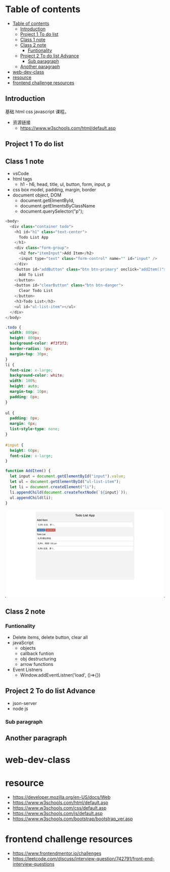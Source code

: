 # Table of contents

- [Table of contents](#table-of-contents)
  - [Introduction <a name="introduction"></a>](#introduction-)
  - [Project 1 To do list <a name="todolist"></a>](#project-1-to-do-list-)
  - [Class 1 note <a name="note 1"></a>](#class-1-note-)
  - [Class 2 note <a name="note 2"></a>](#class-2-note-)
    - [Funtionality](#funtionality)
  - [Project 2 To do list Advance <a name="todolist"></a>](#project-2-to-do-list-advance-)
    - [Sub paragraph <a name="subparagraph1"></a>](#sub-paragraph-)
  - [Another paragraph <a name="paragraph2"></a>](#another-paragraph-)
- [web-dev-class](#web-dev-class)
- [resource](#resource)
- [frontend challenge resources](#frontend-challenge-resources)

## Introduction <a name="introduction"></a>

基础 html css javascript 课程。

- 资源链接
  - https://www.w3schools.com/html/default.asp

## Project 1 To do list <a name="todolist"></a>

## Class 1 note <a name="note 1"></a>

- vsCode
- html tags
  - h1 - h6, head, title, ul, button, form, input, p
- css box model, padding, margin, border
- document object, DOM
  - document.getElmentById,
  - document.getElmentsByClassName
  - document.querySelector("p");

```javascript
<body>
  <div class="container todo">
    <h1 id="h1" class="text-center">
      Todo List App
    </h1>
    <div class="form-group">
      <h2 for="itemInput">Add Item</h2>
      <input type="text" class="form-control" name="" id="input" />
    </div>
    <button id="addButton" class="btn btn-primary" onclick="addItem()">
      Add To List
    </button>
    <button id="clearButton" class="btn btn-danger">
      Clear Todo List
    </button>
    <h3>Todo List</h3>
    <ul id="ul-list-item"></ul>
  </div>
</body>
```

```css
.todo {
  width: 800px;
  height: 800px;
  background-color: #f3f3f3;
  border-radius: 5px;
  margin-top: 30px;
}
li {
  font-size: x-large;
  background-color: white;
  width: 100%;
  height: auto;
  margin-top: 10px;
  padding: 8px;
}

ul {
  padding: 0px;
  margin: 0px;
  list-style-type: none;
}

#input {
  height: 60px;
  font-size: x-large;
}
```

```javascript
function AddItem() {
  let input = document.getElementById("input").value;
  let ul = document.getElementById("ul-list-item");
  let li = document.createElement("li");
  li.appendChild(document.createTextNode(`${input}`));
  ul.appendChild(li);
}
```

![todo](todo.jpg)

## Class 2 note <a name="note 2"></a>

### Funtionality

- Delete items, delete button, clear all
- javaScript
  - objects
  - callback funtion
  - obj destructuring
  - arrow functions
- Event Listners
  - Window.addEventListner('load', ()=>{})

## Project 2 To do list Advance <a name="todolist"></a>

- json-server
- node js

### Sub paragraph <a name="subparagraph1"></a>

## Another paragraph <a name="paragraph2"></a>

# web-dev-class

# resource

- https://developer.mozilla.org/en-US/docs/Web
- https://www.w3schools.com/html/default.asp
- https://www.w3schools.com/css/default.asp
- https://www.w3schools.com/js/default.asp
- https://www.w3schools.com/bootstrap/bootstrap_ver.asp

# frontend challenge resources

- https://www.frontendmentor.io/challenges
- https://leetcode.com/discuss/interview-question/742791/front-end-interview-questions
